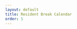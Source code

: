 ```yaml
---
layout: default
title: Resident Break Calendar
order: 1
---
```


<div id="observablehq-searchInput-1e1dd4b7"></div>
<div id="observablehq-viewof-calendar-1e1dd4b7"></div>

<link rel="stylesheet" href="https://cdn.jsdelivr.net/npm/@observablehq/inspector@5/dist/inspector.css">
<script type="module">
    import { Runtime, Inspector } from "https://cdn.jsdelivr.net/npm/@observablehq/runtime@5/dist/runtime.js";
    import define from "https://api.observablehq.com/d/d379ad992bc21262@160.js?v=3";
    
    const runtime = new Runtime()
    const main = runtime.module(define, name => {
        if (name === "searchInput") return new Inspector(document.querySelector("#observablehq-searchInput-1e1dd4b7"));
        if (name === "viewof calendar") return new Inspector(document.querySelector("#observablehq-viewof-calendar-1e1dd4b7"));
        return ["handleSearch", "debouncedHandleSearch"].includes(name);
    });
    main.redefine("GOOGLE_SHEETS_API_KEY", "AIzaSyDln9ZScDNAYGPm-ueXLEf6W7zlbNI9qN8")
</script>
